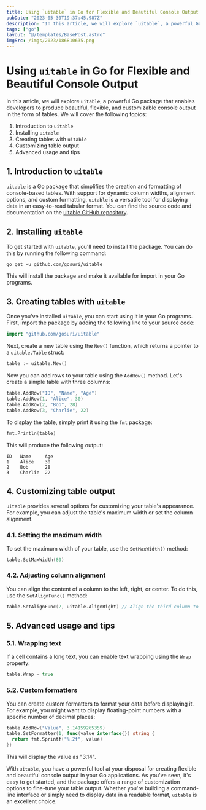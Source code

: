 ```yaml
---
title: Using `uitable` in Go for Flexible and Beautiful Console Output
pubDate: "2023-05-30T19:37:45.987Z"
description: "In this article, we will explore `uitable`, a powerful Go package that enables developers to produce beautiful, flexible, and customizable console output in the form of tables."
tags: ["go"]
layout: "@/templates/BasePost.astro"
imgSrc: /imgs/2023/186810635.png
---
```

# Using `uitable` in Go for Flexible and Beautiful Console Output

In this article, we will explore `uitable`, a powerful Go package that enables developers to produce beautiful, flexible, and customizable console output in the form of tables. We will cover the following topics:

1. Introduction to `uitable`
2. Installing `uitable`
3. Creating tables with `uitable`
4. Customizing table output
5. Advanced usage and tips

## 1. Introduction to `uitable`

`uitable` is a Go package that simplifies the creation and formatting of console-based tables. With support for dynamic column widths, alignment options, and custom formatting, `uitable` is a versatile tool for displaying data in an easy-to-read tabular format. You can find the source code and documentation on the [uitable GitHub repository](https://github.com/gosuri/uitable).

## 2. Installing `uitable`

To get started with `uitable`, you'll need to install the package. You can do this by running the following command:

```
go get -u github.com/gosuri/uitable
```

This will install the package and make it available for import in your Go programs.

## 3. Creating tables with `uitable`

Once you've installed `uitable`, you can start using it in your Go programs. First, import the package by adding the following line to your source code:

```go
import "github.com/gosuri/uitable"
```

Next, create a new table using the `New()` function, which returns a pointer to a `uitable.Table` struct:

```go
table := uitable.New()
```

Now you can add rows to your table using the `AddRow()` method. Let's create a simple table with three columns:

```go
table.AddRow("ID", "Name", "Age")
table.AddRow(1, "Alice", 30)
table.AddRow(2, "Bob", 28)
table.AddRow(3, "Charlie", 22)
```

To display the table, simply print it using the `fmt` package:

```go
fmt.Println(table)
```

This will produce the following output:

```
ID   Name     Age
1    Alice    30
2    Bob      28
3    Charlie  22
```

## 4. Customizing table output

`uitable` provides several options for customizing your table's appearance. For example, you can adjust the table's maximum width or set the column alignment.

### 4.1. Setting the maximum width

To set the maximum width of your table, use the `SetMaxWidth()` method:

```go
table.SetMaxWidth(80)
```

### 4.2. Adjusting column alignment

You can align the content of a column to the left, right, or center. To do this, use the `SetAlignFunc()` method:

```go
table.SetAlignFunc(2, uitable.AlignRight) // Align the third column to the right
```

## 5. Advanced usage and tips

### 5.1. Wrapping text

If a cell contains a long text, you can enable text wrapping using the `Wrap` property:

```go
table.Wrap = true
```

### 5.2. Custom formatters

You can create custom formatters to format your data before displaying it. For example, you might want to display floating-point numbers with a specific number of decimal places:

```go
table.AddRow("Value", 3.14159265359)
table.SetFormatter(1, func(value interface{}) string {
  return fmt.Sprintf("%.2f", value)
})
```

This will display the value as "3.14".

With `uitable`, you have a powerful tool at your disposal for creating flexible and beautiful console output in your Go applications. As you've seen, it's easy to get started, and the package offers a range of customization options to fine-tune your table output. Whether you're building a command-line interface or simply need to display data in a readable format, `uitable` is an excellent choice.
